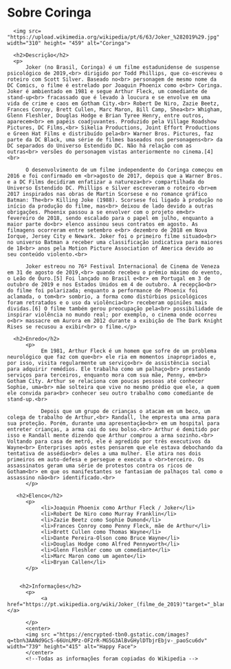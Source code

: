 <!doctype html>
<html lang="pt-BR">

   <head>
      <meta charset="utf-8">
      <meta name="description" content="Pagina Sobre Coringa 2019">
      <title> Coringa(2019)</title>
   </head>
   <body>
      <h1>Sobre Coringa</h1>
      
      <img src= "https://upload.wikimedia.org/wikipedia/pt/6/63/Joker_%282019%29.jpg" width="310" height= "459" alt="Coringa">
      
      <h2>Descrição</h2>
      <p>
          Joker (no Brasil, Coringa) é um filme estadunidense de suspense psicológico de 2019,<br> dirigido por Todd Phillips, que co-escreveu o roteiro com Scott Silver. Baseado no<br> personagem de mesmo nome da DC Comics, o filme é estrelado por Joaquin Phoenix como o<br> Coringa. Joker é ambientado em 1981 e segue Arthur Fleck, um comediante de stand-up<br> fracassado que é levado à loucura e se envolve em uma vida de crime e caos em Gotham City.<br> Robert De Niro, Zazie Beetz, Frances Conroy, Brett Cullen, Marc Maron, Bill Camp, Shea<br> Whigham, Glenn Fleshler, Douglas Hodge e Brian Tyree Henry, entre outros, aparecem<br> em papéis coadjuvantes. Produzido pela Village Roadshow Pictures, DC Films,<br> Sikelia Productions, Joint Effort Productions e Green Hat Films e distribuído pela<br> Warner Bros. Pictures, faz parte da DC Black, uma série de filmes baseados nos personagens<br> da DC separados do Universo Estendido DC. Não há relação com as outras<br> versões do personagem vistas anteriormente no cinema.[4]<br>

          O desenvolvimento de um filme independente do Coringa começou em 2016 e foi confirmado em <br>agosto de 2017, depois que a Warner Bros. e a DC Films decidiram enfatizar a natureza<br> compartilhada do Universo Estendido DC. Phillips e Silver escreveram o roteiro <br>em 2017 inspirados nas obras de Martin Scorsese e no romance gráfico Batman: The<br> Killing Joke (1988). Scorsese foi ligado à produção no início da produção do filme, mas<br> deixou de lado devido a outras obrigações. Phoenix passou a se envolver com o projeto em<br> fevereiro de 2018, sendo escalado para o papel em julho, enquanto a maior parte do<br> elenco assinou seus contratos em agosto. As filmagens ocorreram entre setembro e<br> dezembro de 2018 em Nova Iorque, Jersey City e Newark. Joker foi o primeiro filme situado<br> no universo Batman a receber uma classificação indicativa para maiores de 18<br> anos pela Motion Picture Association of America devido ao seu conteúdo violento.<br>

          Joker estreou no 76º Festival Internacional de Cinema de Veneza em 31 de agosto de 2019,<br> quando recebeu o prêmio máximo do evento, o Leão de Ouro.[5] Foi lançado no Brasil e<br> em Portugal em 3 de outubro de 2019 e nos Estados Unidos em 4 de outubro. A recepção<br> do filme foi polarizada; enquanto a performance de Phoenix foi aclamada, o tom<br> sombrio, a forma como distúrbios psicológicos foram retratados e o uso da violência<br> receberam opiniões mais dividas.[6] O filme também gerou preocupação pela<br> possibilidade de inspirar violência no mundo real; por exemplo, o cinema onde ocorreu o<br> massacre em Aurora em 2012 durante a exibição de The Dark Knight Rises se recusou a exibir<br> o filme.</p>

      <h2>Enredo</h2>
          <p>
               Em 1981, Arthur Fleck é um homem que sofre de um problema neurológico que faz com que<br> ele ria em momentos inapropriados e, por isso, visita regularmente um serviço<br> de assistência social para adquirir remédios. Ele trabalha como um palhaço<br> prestando serviços para terceiros, enquanto mora com sua mãe, Penny, em<br> Gotham City. Arthur se relaciona com poucas pessoas até conhecer Sophie, uma<br> mãe solteira que vive no mesmo prédio que ele, a quem ele convida para<br> conhecer seu outro trabalho como comediante de stand-up.<br>

               Depois que um grupo de crianças o atacam em um beco, um colega de trabalho de Arthur,<br> Randall, lhe empresta uma arma para sua proteção. Porém, durante uma apresentação<br> em um hospital para entreter crianças, a arma cai do seu bolso.<br> Arthur é demitido por isso e Randall mente dizendo que Arthur comprou a arma sozinho.<br> Voltando para casa de metrô, ele é agredido por três executivos da Wayne<br> Enterprises após estes pensarem que ele estava debochando da tentativa de assédio<br> deles a uma mulher. Ele atira nos dois primeiros em auto-defesa e persegue e executa o <br>terceiro. Os assassinatos geram uma série de protestos contra os ricos de Gotham<br> em que os manifestantes se fantasiam de palhaços tal como o assassino não<br> identificado.<br>
          </p>

       <h2>Elenco</h2>
          <p>
               <li>Joaquin Phoenix como Arthur Fleck / Joker</li>
               <li>Robert De Niro como Murray Franklin</li>
               <li>Zazie Beetz como Sophie Dumond</li>
               <li>Frances Conroy como Penny Fleck, mãe de Arthur</li>
               <li>Brett Cullen como Thomas Wayne</li>
               <li>Dante Pereira-Olson como Bruce Wayne</li>
               <li>Douglas Hodge como Alfred Pennyworth</li>
               <li>Glenn Fleshler como um comediante</li>
               <li>Marc Maron como um agente</li>
               <li>Bryan Callen</li>
          </p>


        <h2>Informações</h2>
          <p>
               <a href="https://pt.wikipedia.org/wiki/Joker_(filme_de_2019)"target="_blank">https://pt.wikipedia.org/wiki/Joker_(filme_de_2019)</a>
     
          </p>
          <center>
          <img src ="https://encrypted-tbn0.gstatic.com/images?q=tbn%3AANd9GcS-66UnLMPz-OF2rR-MG5G3AlBvGHylDTbjrEbjv-_paoScu6dv" width="739" height="415" alt="Happy Face">
          </center>
          <!--Todas as informações foram copiadas do Wikipedia -->
   </body>
</html>
